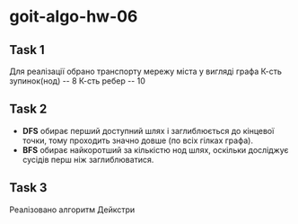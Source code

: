 # goit-algo-hw-06

## Task 1

Для реалізації обрано транспорту мережу міста у вигляді графа
К-сть зупинок(нод) -- 8
К-сть ребер -- 10

## Task 2

- **DFS** обирає перший доступний шлях і заглиблюється до кінцевої точки, тому проходить значно довше (по всіх гілках графа).
- **BFS** обирає найкоротший за кількістю нод шлях, оскільки досліджує сусідів перш ніж заглиблюватися.

## Task 3

Реалізовано алгоритм Дейкстри
